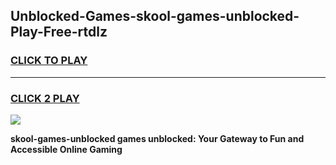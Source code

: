 
## Unblocked-Games-skool-games-unblocked-Play-Free-rtdlz
<h3>
<a href="https://premium76.site?title=skool-games-unblocked&ref=10A">CLICK TO PLAY</a></h3>
<hr>

<h3>
<a href="https://premium76.site?title=skool-games-unblocked&ref=10A">CLICK 2 PLAY</a>
  
</h3>

<a href="https://premium76.site?title=skool-games-unblocked&ref=10A"><img src="https://clearcache.store/games.png"></a>


**skool-games-unblocked games unblocked: Your Gateway to Fun and Accessible Online Gaming**
